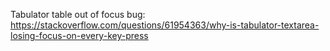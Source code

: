 Tabulator table out of focus bug:
https://stackoverflow.com/questions/61954363/why-is-tabulator-textarea-losing-focus-on-every-key-press
